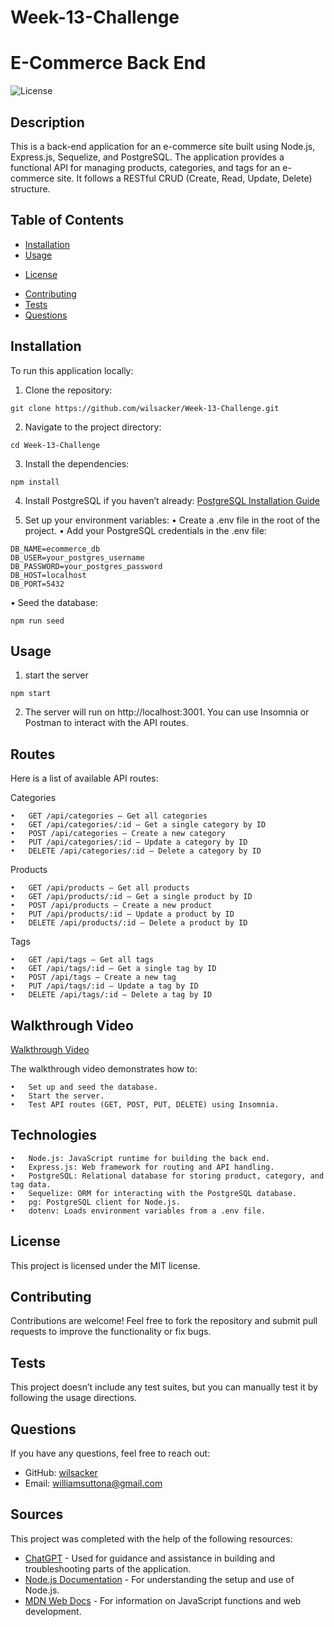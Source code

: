 # Week-13-Challenge

# E-Commerce Back End

![License](https://img.shields.io/badge/License-MIT-blue.svg)

## Description
This is a back-end application for an e-commerce site built using Node.js, Express.js, Sequelize, and PostgreSQL. The application provides a functional API for managing products, categories, and tags for an e-commerce site. It follows a RESTful CRUD (Create, Read, Update, Delete) structure.

## Table of Contents
- [Installation](#installation)
- [Usage](#usage)
* [License](#license)
- [Contributing](#contributing)
- [Tests](#tests)
- [Questions](#questions)

## Installation

To run this application locally:

1.	Clone the repository:
```
git clone https://github.com/wilsacker/Week-13-Challenge.git
```

2. Navigate to the project directory:
```
cd Week-13-Challenge
```

3. Install the dependencies:
```
npm install
```

4.	Install PostgreSQL if you haven’t already: [PostgreSQL Installation Guide](https://www.postgresql.org/download/)

5.	Set up your environment variables:
•	Create a .env file in the root of the project.
•	Add your PostgreSQL credentials in the .env file:
```
DB_NAME=ecommerce_db
DB_USER=your_postgres_username
DB_PASSWORD=your_postgres_password
DB_HOST=localhost
DB_PORT=5432
```

•	Seed the database:
```
npm run seed
```

## Usage
1.	start the server
```
npm start
```

2.	The server will run on http://localhost:3001. You can use Insomnia or Postman to interact with the API routes.

## Routes

Here is a list of available API routes:

Categories

	•	GET /api/categories – Get all categories
	•	GET /api/categories/:id – Get a single category by ID
	•	POST /api/categories – Create a new category
	•	PUT /api/categories/:id – Update a category by ID
	•	DELETE /api/categories/:id – Delete a category by ID

Products

	•	GET /api/products – Get all products
	•	GET /api/products/:id – Get a single product by ID
	•	POST /api/products – Create a new product
	•	PUT /api/products/:id – Update a product by ID
	•	DELETE /api/products/:id – Delete a product by ID

Tags

	•	GET /api/tags – Get all tags
	•	GET /api/tags/:id – Get a single tag by ID
	•	POST /api/tags – Create a new tag
	•	PUT /api/tags/:id – Update a tag by ID
	•	DELETE /api/tags/:id – Delete a tag by ID

## Walkthrough Video

[Walkthrough Video](https://drive.google.com/file/d/1nZTnxwBi8VHPPQh5JRSxMKr4ZWU55XJ9/view?usp=sharing)

The walkthrough video demonstrates how to:

	•	Set up and seed the database.
	•	Start the server.
	•	Test API routes (GET, POST, PUT, DELETE) using Insomnia.

## Technologies

	•	Node.js: JavaScript runtime for building the back end.
	•	Express.js: Web framework for routing and API handling.
	•	PostgreSQL: Relational database for storing product, category, and tag data.
	•	Sequelize: ORM for interacting with the PostgreSQL database.
	•	pg: PostgreSQL client for Node.js.
	•	dotenv: Loads environment variables from a .env file.


## License

This project is licensed under the MIT license.

## Contributing

Contributions are welcome! Feel free to fork the repository and submit pull requests to improve the functionality or fix bugs.

## Tests

This project doesn’t include any test suites, but you can manually test it by following the usage directions.

## Questions

If you have any questions, feel free to reach out:
- GitHub: [wilsacker](https://github.com/wilsacker)
- Email: williamsuttona@gmail.com

## Sources

This project was completed with the help of the following resources:

- [ChatGPT](https://chat.openai.com) - Used for guidance and assistance in building and troubleshooting parts of the application.
- [Node.js Documentation](https://nodejs.org/en/docs/) - For understanding the setup and use of Node.js.
- [MDN Web Docs](https://developer.mozilla.org/) - For information on JavaScript functions and web development.